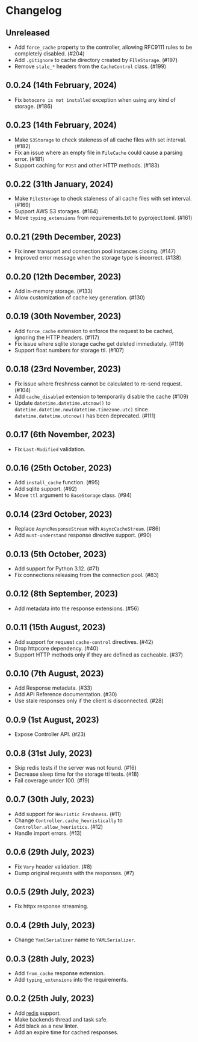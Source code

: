 # Changelog

## Unreleased

- Add `force_cache` property to the controller, allowing RFC9111 rules to be completely disabled. (#204)
- Add `.gitignore` to cache directory created by `FIleStorage`. (#197)
- Remove `stale_*` headers from the `CacheControl` class. (#199)

## 0.0.24 (14th February, 2024)

- Fix `botocore is not installed` exception when using any kind of storage. (#186)

## 0.0.23 (14th February, 2024)

- Make `S3Storage` to check staleness of all cache files with set interval. (#182)
- Fix an issue where an empty file in `FileCache` could cause a parsing error. (#181)
- Support caching for `POST` and other HTTP methods. (#183)

## 0.0.22 (31th January, 2024)

- Make `FileStorage` to check staleness of all cache files with set interval. (#169)
- Support AWS S3 storages. (#164)
- Move `typing_extensions` from requirements.txt to pyproject.toml. (#161)

## 0.0.21 (29th December, 2023)

- Fix inner transport and connection pool instances closing. (#147)
- Improved error message when the storage type is incorrect. (#138)

## 0.0.20 (12th December, 2023)

- Add in-memory storage. (#133)
- Allow customization of cache key generation. (#130)

## 0.0.19 (30th November, 2023)

- Add `force_cache` extension to enforce the request to be cached, ignoring the HTTP headers. (#117)
- Fix issue where sqlite storage cache get deleted immediately. (#119)
- Support float numbers for storage ttl. (#107)

## 0.0.18 (23rd November, 2023)

- Fix issue where freshness cannot be calculated to re-send request. (#104)
- Add `cache_disabled` extension to temporarily disable the cache (#109)
- Update `datetime.datetime.utcnow()` to `datetime.datetime.now(datetime.timezone.utc)` since `datetime.datetime.utcnow()` has been deprecated. (#111)

## 0.0.17 (6th November, 2023) 

- Fix `Last-Modified` validation.

## 0.0.16 (25th October, 2023) 

- Add `install_cache` function. (#95)
- Add sqlite support. (#92)
- Move `ttl` argument to `BaseStorage` class. (#94)

## 0.0.14 (23rd October, 2023)

- Replace `AsyncResponseStream` with `AsyncCacheStream`. (#86)
- Add `must-understand` response directive support. (#90)

## 0.0.13 (5th October, 2023)

- Add support for Python 3.12. (#71)
- Fix connections releasing from the connection pool. (#83)

## 0.0.12 (8th September, 2023)

- Add metadata into the response extensions. (#56)

## 0.0.11 (15th August, 2023) 

- Add support for request `cache-control` directives. (#42)
- Drop httpcore dependency. (#40)
- Support HTTP methods only if they are defined as cacheable. (#37)

## 0.0.10 (7th August, 2023) 

- Add Response metadata. (#33)
- Add API Reference documentation. (#30)
- Use stale responses only if the client is disconnected. (#28)

## 0.0.9 (1st August, 2023) 

- Expose Controller API. (#23)

## 0.0.8 (31st July, 2023)

- Skip redis tests if the server was not found. (#16)
- Decrease sleep time for the storage ttl tests. (#18)
- Fail coverage under 100. (#19)

## 0.0.7 (30th July, 2023)

- Add support for `Heuristic Freshness`. (#11)
- Change `Controller.cache_heuristically` to `Controller.allow_heuristics`. (#12)
- Handle import errors. (#13)

## 0.0.6 (29th July, 2023)

- Fix `Vary` header validation. (#8)
- Dump original requests with the responses. (#7) 

## 0.0.5 (29th July, 2023)

- Fix httpx response streaming.

## 0.0.4 (29th July, 2023)

- Change `YamlSerializer` name to `YAMLSerializer`.

## 0.0.3 (28th July, 2023)

- Add `from_cache` response extension.
- Add `typing_extensions` into the requirements.

## 0.0.2 (25th July, 2023)

- Add [redis](https://redis.io/) support.
- Make backends thread and task safe.
- Add black as a new linter.
- Add an expire time for cached responses.
